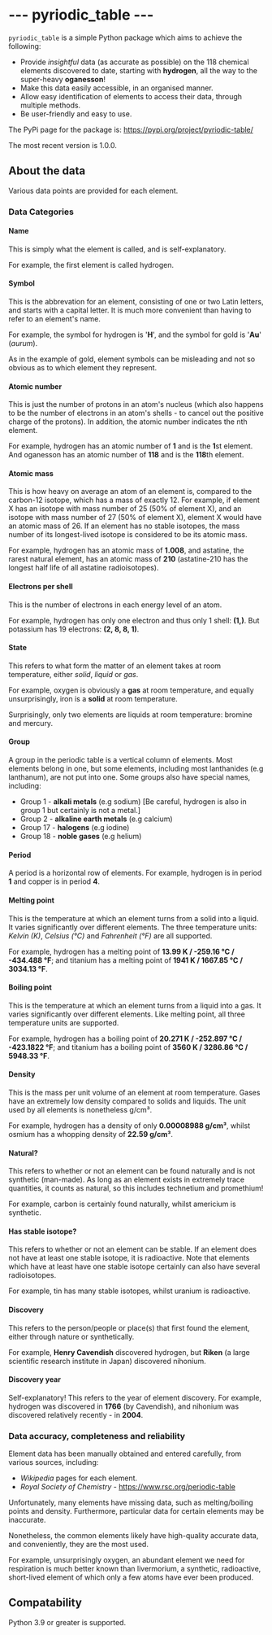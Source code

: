 # --- pyriodic_table ---

`pyriodic_table` is a simple Python package which aims to achieve the following:

- Provide *insightful* data (as accurate as possible) on the 118 chemical elements discovered to date,
starting with **hydrogen**, all the way to the super-heavy **oganesson**!
- Make this data easily accessible, in an organised manner.
- Allow easy identification of elements to access their data, through multiple methods.
- Be user-friendly and easy to use.

The PyPi page for the package is:
https://pypi.org/project/pyriodic-table/

The most recent version is 1.0.0.

## About the data

Various data points are provided for each element.

### Data Categories

#### Name

This is simply what the element is called, and is self-explanatory.

For example, the first element is called hydrogen.

#### Symbol

This is the abbrevation for an element, consisting of one or two Latin letters, and
starts with a capital letter. It is much more convenient than having to refer
to an element's name.

For example, the symbol for hydrogen is '**H**', and the symbol
for gold is '**Au**' (*aurum*).

As in the example of gold, element symbols can be misleading and not so obvious as to which element they represent.

#### Atomic number

This is just the number of protons in an atom's nucleus (which also happens to be
the number of electrons in an atom's shells - to cancel out the positive charge of the
protons). In addition, the atomic number indicates the nth element.

For example, hydrogen has an atomic number of **1** and is the **1**st element. And oganesson has an atomic number
of **118** and is the **118**th element.

#### Atomic mass

This is how heavy on average an atom of an element is, compared to the carbon-12 isotope,
which has a mass of exactly 12. For example, if element X has an isotope with mass
number of 25 (50% of element X), and an isotope with mass number of 27 (50% of element X),
element X would have an atomic mass of 26. If an element has no stable isotopes, the mass
number of its longest-lived isotope is considered to be its atomic mass.

For example, hydrogen has an atomic mass of **1.008**, and astatine, the rarest natural element,
has an atomic mass of **210** (astatine-210 has the longest half life of all astatine
radioisotopes).

#### Electrons per shell

This is the number of electrons in each energy level of an atom.

For example, hydrogen has only one electron and thus only 1 shell: **(1,)**.
But potassium has 19 electrons: **(2, 8, 8, 1)**.

#### State

This refers to what form the matter of an element takes at room temperature, either
*solid*, *liquid* or *gas*.

For example, oxygen is obviously a **gas** at room temperature, and
equally unsurprisingly, iron is a **solid** at room temperature.

Surprisingly, only two elements are liquids at room temperature: bromine and mercury.

#### Group

A group in the periodic table is a vertical column of elements. Most elements belong in one,
but some elements, including most lanthanides (e.g lanthanum), are not put into one.
Some groups also have special names, including:

- Group 1 - **alkali metals** (e.g sodium) [Be careful, hydrogen is also in group 1 but certainly is not a metal.]
- Group 2 - **alkaline earth metals** (e.g calcium)
- Group 17 - **halogens** (e.g iodine)
- Group 18 - **noble gases** (e.g helium)

#### Period

A period is a horizontal row of elements. For example, hydrogen is in period **1** and
copper is in period **4**.

#### Melting point

This is the temperature at which an element turns from a solid into a liquid. It varies
significantly over different elements. The three temperature units: *Kelvin (K)*,
*Celsius (°C)* and *Fahrenheit (°F)* are all supported.

For example, hydrogen has a melting point of **13.99 K / -259.16 °C / -434.488 °F**;
and titanium has a melting point of **1941 K / 1667.85 °C / 3034.13 °F**.

#### Boiling point

This is the temperature at which an element turns from a liquid into a gas. It varies
significantly over different elements. Like melting point, all three temperature
units are supported.

For example, hydrogen has a boiling point of **20.271 K / -252.897 °C / -423.1822 °F**;
and titanium has a boiling point of **3560 K / 3286.86 °C / 5948.33 °F**.

#### Density

This is the mass per unit volume of an element at room temperature. Gases have an
extremely low density compared to solids and liquids. The unit used by all elements
is nonetheless g/cm³.

For example, hydrogen has a density of only **0.00008988 g/cm³**, whilst
osmium has a whopping density of **22.59 g/cm³**.

#### Natural?

This refers to whether or not an element can be found naturally and is not synthetic (man-made). As long as an element exists in extremely trace quantities, it counts as natural, so this includes technetium and promethium!

For example, carbon is certainly found naturally,
whilst americium is synthetic.

#### Has stable isotope?

This refers to whether or not an element can be stable. If an element does not have at least one stable isotope, it is radioactive. Note that elements which have at least have one stable isotope certainly can also have several radioisotopes.

For example, tin has many stable isotopes, whilst uranium is radioactive.

#### Discovery

This refers to the person/people or place(s) that first found the element, either through
nature or synthetically.

For example, **Henry Cavendish** discovered hydrogen, but **Riken** (a large scientific
research institute in Japan) discovered nihonium.

#### Discovery year

Self-explanatory! This refers to the year of element discovery.
For example, hydrogen was discovered in **1766** (by Cavendish),
and nihonium was discovered relatively recently - in **2004**.

### Data accuracy, completeness and reliability

Element data has been manually obtained and entered carefully, from various sources, including:
- *Wikipedia* pages for each element.
- *Royal Society of Chemistry* - https://www.rsc.org/periodic-table

Unfortunately, many elements have missing data, such as melting/boiling points and density.
Furthermore, particular data for certain elements may be inaccurate.

Nonetheless, the common elements likely have high-quality accurate data, and conveniently, they are the
most used.

For example, unsurprisingly oxygen, an abundant element we need for respiration
is much better known than livermorium, a synthetic, radioactive, short-lived element of which
only a few atoms have ever been produced.

## Compatability

Python 3.9 or greater is supported.
